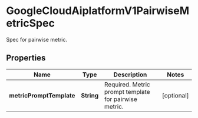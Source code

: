 

# GoogleCloudAiplatformV1PairwiseMetricSpec

Spec for pairwise metric.

## Properties

| Name | Type | Description | Notes |
|------------ | ------------- | ------------- | -------------|
|**metricPromptTemplate** | **String** | Required. Metric prompt template for pairwise metric. |  [optional] |



